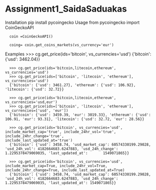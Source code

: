 # Assignment1_SaidaSaduakas
  Installation
      pip install pycoingecko
  Usage
      from pycoingecko import CoinGeckoAPI

      coin =CoinGeckoAPI()

      coing= coin.get_coins_markets(vs_currency='eur')
      
  Examples
      >>> cg.get_price(ids='bitcoin', vs_currencies='usd')
      {'bitcoin': {'usd': 3462.04}}

      >>> cg.get_price(ids='bitcoin,litecoin,ethereum', vs_currencies='usd')
      >>> cg.get_price(ids=['bitcoin', 'litecoin', 'ethereum'], vs_currencies='usd')
      {'bitcoin': {'usd': 3461.27}, 'ethereum': {'usd': 106.92}, 'litecoin': {'usd': 32.72}}

      >>> cg.get_price(ids='bitcoin,litecoin,ethereum', vs_currencies='usd,eur')
      >>> cg.get_price(ids=['bitcoin', 'litecoin', 'ethereum'], vs_currencies=['usd', 'eur'])
      {'bitcoin': {'usd': 3459.39, 'eur': 3019.33}, 'ethereum': {'usd': 106.91, 'eur': 93.31}, 'litecoin': {'usd': 32.72, 'eur': 28.56}}

      >>> cg.get_price(ids='bitcoin', vs_currencies='usd', include_market_cap='true', include_24hr_vol='true', include_24hr_change='true',                      include_last_updated_at='true')
      {'bitcoin': {'usd': 3458.74, 'usd_market_cap': 60574330199.29028, 'usd_24h_vol': 4182664683.6247883, 'usd_24h_change': 1.2295378479069035, 'last_updated_at':       1549071865}}
      
      >>> cg.get_price(ids='bitcoin', vs_currencies='usd', include_market_cap=True, include_24hr_vol=True, include_24hr_change=True, include_last_updated_at=True)
      {'bitcoin': {'usd': 3458.74, 'usd_market_cap': 60574330199.29028, 'usd_24h_vol': 4182664683.6247883, 'usd_24h_change': 1.2295378479069035, 'last_updated_at': 1549071865}}
